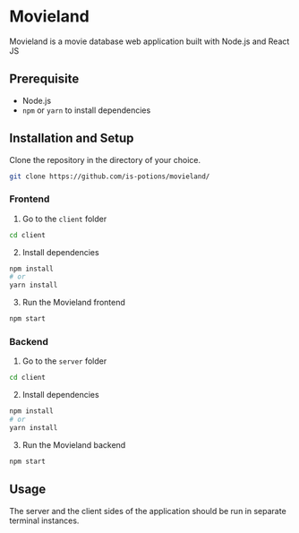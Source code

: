 # Movieland

Movieland is a movie database web application built with Node.js and React JS

## Prerequisite

- Node.js 
- ```npm``` or ```yarn``` to install dependencies

## Installation and Setup

Clone the repository in the directory of your choice.

```bash
git clone https://github.com/is-potions/movieland/
```

### Frontend

1. Go to the `client` folder

```bash
cd client
```

2. Install dependencies

```bash
npm install
# or
yarn install
```

3. Run the Movieland frontend

```bash
npm start
```

### Backend

1. Go to the `server` folder

```bash
cd client
```

2. Install dependencies

```bash
npm install
# or
yarn install
```

3. Run the Movieland backend

```bash
npm start
```

## Usage

The server and the client sides of the application should be run in separate terminal instances.
